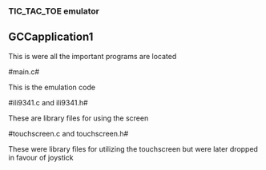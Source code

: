 ### TIC_TAC_TOE emulator ###

## GCCapplication1 ##

This is were all the important programs are located

#main.c#

This is the emulation code

#ili9341.c and ili9341.h#

These are library files for using the screen

#touchscreen.c and touchscreen.h#

These were library files for utilizing the touchscreen but were later dropped in favour of joystick
